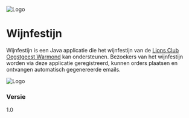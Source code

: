 ![Logo](https://i.imgur.com/YJAgWTG.jpg)
# Wijnfestijn

Wijnfestijn is een Java applicatie die het wijnfestijn van de [Lions Club Oegstgeest Warmond][lionsclub] kan ondersteunen. Bezoekers van het wijnfestijn worden via deze applicatie geregistreerd, kunnen orders plaatsen en ontvangen automatisch gegenereerde emails.

![Logo](https://i.imgur.com/JuX44SF.png)

### Versie
1.0

   [lionsclub]: <https://www.lions.nl/?club=oegstgeest.warmond>
  
